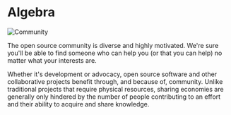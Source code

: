 # Algebra

![Community](![image](https://user-images.githubusercontent.com/67740644/164022149-027986ff-852e-496c-901e-41b3ef9c7292.png)
)

The open source community is diverse and highly motivated. We're sure you'll be able to find someone who can help you (or that you can help) no matter what your interests are.

Whether it's development or advocacy, open source software and other collaborative projects benefit through, and because of, community. Unlike traditional projects that require physical resources, sharing economies are generally only hindered by the number of people contributing to an effort and their ability to acquire and share knowledge.

